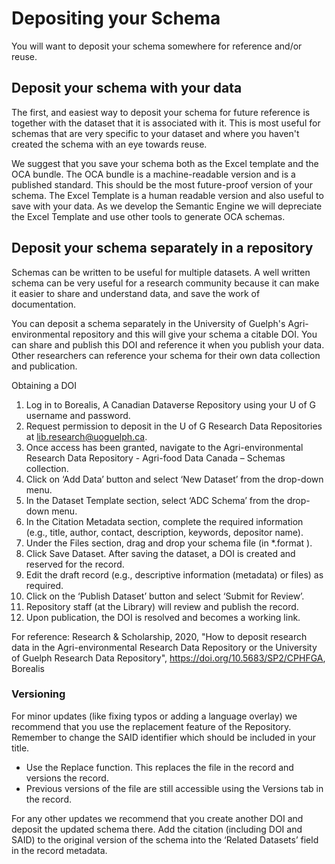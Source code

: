 # Depositing your Schema

You will want to deposit your schema somewhere for reference and/or reuse.

## Deposit your schema with your data

The first, and easiest way to deposit your schema for future reference is together with the dataset that it is associated with it. This is most useful for schemas that are very specific to your dataset and where you haven't created the schema with an eye towards reuse.

We suggest that you save your schema both as the Excel template and the OCA bundle. The OCA bundle is a machine-readable version and is a published standard. This should be the most future-proof version of your schema. The Excel Template is a human readable version and also useful to save with your data. As we develop the Semantic Engine we will depreciate the Excel Template and use other tools to generate OCA schemas.

## Deposit your schema separately in a repository

Schemas can be written to be useful for multiple datasets. A well written schema can be very useful for a research community because it can make it easier to share and understand data, and save the work of documentation.

You can deposit a schema separately in the University of Guelph's Agri-environmental repository and this will give your schema a citable DOI. You can share and publish this DOI and reference it when you publish your data. Other researchers can reference your schema for their own data collection and publication.

Obtaining a DOI
1.	Log in to Borealis, A Canadian Dataverse Repository using your U of G username and password.
2.	Request permission to deposit in the U of G Research Data Repositories at lib.research@uoguelph.ca.
3.	Once access has been granted, navigate to the Agri-environmental Research Data Repository - Agri-food Data Canada – Schemas  collection.
4.	Click on ‘Add Data’ button and select ‘New Dataset’ from the drop-down menu.
5.	In the Dataset Template  section, select ‘ADC Schema’ from the drop-down menu.
6.	In the Citation Metadata section, complete the required information (e.g., title, author, contact, description, keywords, depositor name).
7.	Under the Files section, drag and drop your schema file (in *.format ).
8.	Click Save Dataset. After saving the dataset, a DOI is created and reserved for the record.
9.	Edit the draft record (e.g., descriptive information (metadata) or files) as required.
10.	Click on the ‘Publish Dataset’ button and select ‘Submit for Review’.
11.	Repository staff (at the Library) will review and publish the record.
12.	Upon publication, the DOI is resolved and becomes a working link. 

For reference: Research & Scholarship, 2020, "How to deposit research data in the Agri-environmental Research Data Repository or the University of Guelph Research Data Repository", https://doi.org/10.5683/SP2/CPHFGA, Borealis

### Versioning

For minor updates (like fixing typos or adding a language overlay) we recommend that you use the replacement feature of the Repository. Remember to change the SAID identifier which should be included in your title.

* Use the Replace function. This replaces the file in the record and versions the record.
* Previous versions of the file are still accessible using the Versions tab in the record.

For any other updates we recommend that you create another DOI and deposit the updated schema there. Add the citation (including DOI and SAID) to the original version of the schema into the ‘Related Datasets’ field in the record metadata.
